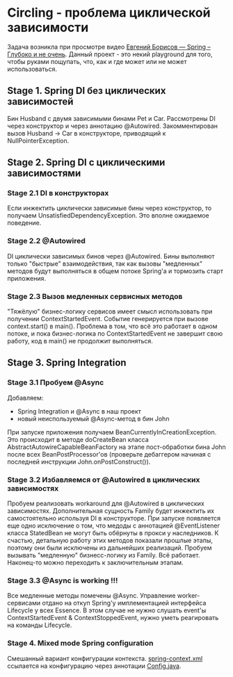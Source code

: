 # Circling - проблема циклической зависимости

Задача возникла при просмотре видео 
[Евгений Борисов — Spring – Глубоко и не очень](https://youtu.be/nGfeSo52_8A). Данный проект - это
некий playground для того, чтобы руками пощупать, что, как и где может или не может использоваться. 

## Stage 1. Spring DI без циклических зависимостей

Бин Husband с двумя зависимыми бинами Pet и Car. Рассмотрены DI через конструктор и через аннотацию @Autowired.
Закомментирован вызов Husband -> Car в конструкторе, приводящий к NullPointerException. 

## Stage 2. Spring DI с циклическими зависимостями

### Stage 2.1 DI в конструкторах

Если инжектить циклически зависимые бины через конструктор, то получаем UnsatisfiedDependencyException. 
Это вполне ожидаемое поведение.

### Stage 2.2 @Autowired

DI циклически зависимых бинов через @Autowired. Бины выполняют только "быстрые" взаимодействия, так как
вызовы "медленных" методов будут выполняться в общем потоке Spring'а и тормозить старт приложения. 

### Stage 2.3 Вызов медленных сервисных методов

"Тяжёлую" бизнес-логику сервисов имеет смысл использовать при получении ContextStartedEvent. Событие генерируется при
вызове context.start() в main(). Проблема в том, что всё это работает в одном потоке, и пока бизнес-логика по
ContextStartedEvent не завершит свою работу, код в main() не продолжит выполняться. 

## Stage 3. Spring Integration

### Stage 3.1 Пробуем @Async
 
Добавляем:
* Spring Integration и @Async в наш проект
* новый неиспользуемый @Async-метод в бин John

При запуске приложения получаем BeanCurrentlyInCreationException. Это происходит в методе 
doCreateBean класса AbstractAutowireCapableBeanFactory на этапе пост-обработки бина John
после всех BeanPostProcessor'ов (проверьте дебаггером начиная с последней инструкции 
John.onPostConstruct()).     

### Stage 3.2 Избавляемся от @Autowired в циклических зависимостях

Пробуем реализовать workaround для @Autowired в циклических зависимостях. Дополнительная сущность Family будет
инжектить их самостоятельно используя DI в конструкторе. При запуске появляется еще одно исключение о том, что 
медоды с аннотацией @EventListener класса StatedBean не могут быть обёрнуты в прокси у наследников. К счастью,
детальную работу этих методов показали прошлые этапы, поэтому они были исключены из дальнейших реализаций. Пробуем
вызывать "медленную" бизнесс-логику из Family. Всё работает. Наконец-то можно переходить к заключительным этапам. 

### Stage 3.3 @Async is working !!!

Все медленные методы помечены @Async. Управление worker-сервисами отдано на откуп Spring'у имплементацией интерфейса
 Lifecycle у всех Essence. В этом случае не нужно слушать event'ы ContextStartedEvent & ContextStoppedEvent, 
 нужно уметь реагировать на команды Lifecycle.
 
### Stage 4. Mixed mode Spring configuration

Смешанный вариант конфигурации контекста. [spring-context.xml](src/main/resources/spring-context.xml) ссылается на 
конфигурацию через аннотации [Config.java](src/main/java/info/kupchenko/sandbox/spring/circling/Config.java).
